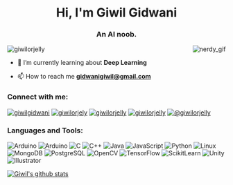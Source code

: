 <h1 align="center">Hi, I'm Giwil Gidwani</h1>
<h3 align="center">An AI noob.</h3>
<p><img align="right" style="white-space:nowrap;"src="https://media.giphy.com/media/g79am6uuZJKSc/giphy.gif" alt="nerdy_gif" /></p>

<p align="left"> <img src="https://komarev.com/ghpvc/?username=giwilorjelly&label=Profile%20views&color=0e75b6&style=flat" alt="giwilorjelly" /> </p>

- 🌱 I’m currently learning about **Deep Learning**

- 📫 How to reach me **gidwanigiwil@gmail.com**

<h3 align="left">Connect with me:</h3>
<p align="left">
<a href="https://linkedin.com/in/giwilgidwani" target="blank"><img align="center" src="https://img.shields.io/badge/LinkedIn-0A66C2.svg?style=for-the-badge&logo=LinkedIn&logoColor=white" alt="giwilgidwani"/></a>
<a href="https://kaggle.com/giwilorjely" target="blank"><img align="center" src="https://img.shields.io/badge/Kaggle-20BEFF.svg?style=for-the-badge&logo=Kaggle&logoColor=white" alt="giwilorjely"/></a>
<a href="https://www.hackerrank.com/giwilorjelly" target="blank"><img align="center" src="https://img.shields.io/badge/HackerRank-2EC866.svg?style=for-the-badge&logo=HackerRank&logoColor=white" alt="giwilorjelly"/></a>
<a href="https://leetcode.com/giwilorjelly/" target="blank"><img align="center" src="https://img.shields.io/badge/LeetCode-FFA116.svg?style=for-the-badge&logo=LeetCode&logoColor=white" alt="giwilorjelly"/></a>
<a href="https://www.hackerearth.com/@giwilorjelly" target="blank"><img align="center" src="https://img.shields.io/badge/HackerEarth-2C3454.svg?style=for-the-badge&logo=HackerEarth&logoColor=white" alt="@giwilorjelly"/></a>
</p>

<h3 align="left">Languages and Tools:</h3>

![Arduino](https://img.shields.io/badge/Arduino-00979D.svg?style=for-the-badge&logo=Arduino&logoColor=white)
![Arduino](https://img.shields.io/badge/Arduino-00979D.svg?style=for-the-badge&logo=Arduino&logoColor=white)
![C](https://img.shields.io/badge/C-A8B9CC.svg?style=for-the-badge&logo=C&logoColor=black)
![C++](https://img.shields.io/badge/C++-00599C.svg?style=for-the-badge&logo=C++&logoColor=white)
![Java](https://img.shields.io/badge/Java-007396.svg?style=for-the-badge&logo=Java&logoColor=white)
![JavaScript](https://img.shields.io/badge/JavaScript-F7DF1E.svg?style=for-the-badge&logo=JavaScript&logoColor=black)
![Python](https://img.shields.io/badge/Python-3776AB.svg?style=for-the-badge&logo=Python&logoColor=white)
![Linux](https://img.shields.io/badge/Linux-FCC624.svg?style=for-the-badge&logo=Linux&logoColor=black)
![MongoDB](https://img.shields.io/badge/MongoDB-47A248.svg?style=for-the-badge&logo=MongoDB&logoColor=white)
![PostgreSQL](https://img.shields.io/badge/PostgreSQL-336791.svg?style=for-the-badge&logo=PostgreSQL&logoColor=white)
![OpenCV](https://img.shields.io/badge/OpenCV-5C3EE8.svg?style=for-the-badge&logo=OpenCV&logoColor=white)
![TensorFlow](https://img.shields.io/badge/TensorFlow-FF6F00.svg?style=for-the-badge&logo=TensorFlow&logoColor=white)
![ScikitLearn](https://img.shields.io/badge/scikitlearn-F7931E.svg?style=for-the-badge&logo=scikit-learn&logoColor=white)
![Unity](https://img.shields.io/badge/Unity-000000.svg?style=for-the-badge&logo=Unity&logoColor=white)
![Illustrator](https://img.shields.io/badge/AdobeIllustrator-FF9A00.svg?style=for-the-badge&logo=Adobe-Illustrator&logoColor=white)

[![Giwil's github stats](https://github-readme-stats-theta-navy.vercel.app/api?username=giwilorjelly&count_private=true&include_all_commits=true)](https://github.com/giwilorjelly/github-readme-stats)




